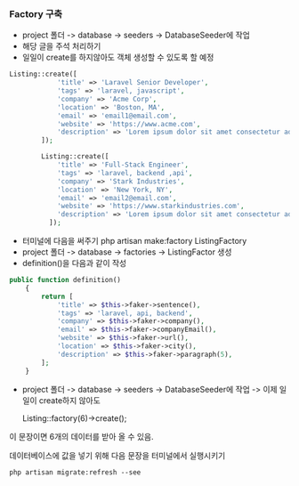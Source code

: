 ### Factory 구축

- project 폴더 -> database -> seeders -> DatabaseSeeder에 작업
- 해당 글을 주석 처리하기
- 일일이 create를 하지않아도 객체 생성할 수 있도록 할 예정
```php
Listing::create([
            'title' => 'Laravel Senior Developer', 
            'tags' => 'laravel, javascript',
            'company' => 'Acme Corp',
            'location' => 'Boston, MA',
            'email' => 'email1@email.com',
            'website' => 'https://www.acme.com',
            'description' => 'Lorem ipsum dolor sit amet consectetur adipisicing elit. Ipsam minima et illo reprehenderit quas possimus voluptas repudiandae cum expedita, eveniet aliquid, quam illum quaerat consequatur! Expedita ab consectetur tenetur delensiti?'
        ]);

        Listing::create([
            'title' => 'Full-Stack Engineer',
            'tags' => 'laravel, backend ,api',
            'company' => 'Stark Industries',
            'location' => 'New York, NY',
            'email' => 'email2@email.com',
            'website' => 'https://www.starkindustries.com',
            'description' => 'Lorem ipsum dolor sit amet consectetur adipisicing elit. Ipsam minima et illo reprehenderit quas possimus voluptas repudiandae cum expedita, eveniet aliquid, quam illum quaerat consequatur! Expedita ab consectetur tenetur delensiti?'
          ]);
```

- 터미널에 다음을 써주기 php artisan make:factory ListingFactory
- project 폴더 -> database -> factories -> ListingFactor 생성
- definition()을 다음과 같이 작성

```php
public function definition()
    {
        return [
            'title' => $this->faker->sentence(),
            'tags' => 'laravel, api, backend',
            'company' => $this->faker->company(),
            'email' => $this->faker->companyEmail(),
            'website' => $this->faker->url(),
            'location' => $this->faker->city(),
            'description' => $this->faker->paragraph(5),
        ];
    }
```

- project 폴더 -> database -> seeders -> DatabaseSeeder에 작업
-> 이제 일일이 create하지 않아도

    Listing::factory(6)->create();
    
이 문장이면 6개의 데이터를 받아 올 수 있음.

데이터베이스에 값을 넣기 위해 다음 문장을 터미널에서 실행시키기

    php artisan migrate:refresh --see
